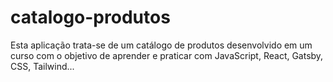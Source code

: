 # catalogo-produtos

Esta aplicação trata-se de um catálogo de produtos desenvolvido em um curso com o objetivo de aprender e praticar com JavaScript, React, Gatsby, CSS, Tailwind...